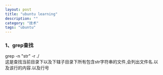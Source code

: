 ```yaml
---
layout: post
title: "ubuntu learning"
description: ""
category: "技术"
tags: "ubuntu"
---
```


### 1、grep查找     
grep -n "str" -r ./             
这是查找当前目录下以及下辖子目录下所有包含str字符串的文件,会列出文件名.以及该行的内容.以及行号    




